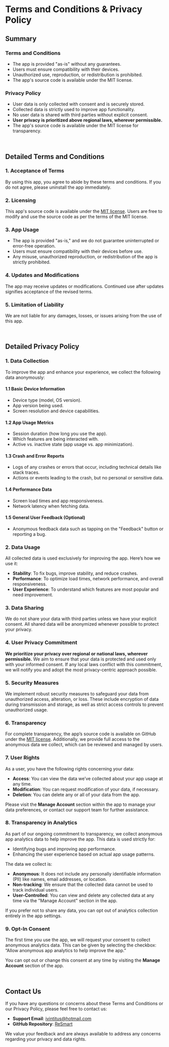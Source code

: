 # **Terms and Conditions & Privacy Policy**

## **Summary**

### **Terms and Conditions**
- The app is provided "as-is" without any guarantees.
- Users must ensure compatibility with their devices.
- Unauthorized use, reproduction, or redistribution is prohibited.
- The app's source code is available under the MIT license.

### **Privacy Policy**
- User data is only collected with consent and is securely stored.
- Collected data is strictly used to improve app functionality.
- No user data is shared with third parties without explicit consent.
- **User privacy is prioritized above regional laws, wherever permissible.**
- The app's source code is available under the MIT license for transparency.

<br>

## **Detailed Terms and Conditions**

### **1. Acceptance of Terms**
By using this app, you agree to abide by these terms and conditions. If you do not agree, please uninstall the app immediately.

### **2. Licensing**
This app's source code is available under the [MIT license](https://opensource.org/licenses/MIT). Users are free to modify and use the source code as per the terms of the MIT license.

### **3. App Usage**
- The app is provided "as-is," and we do not guarantee uninterrupted or error-free operation.
- Users must ensure compatibility with their devices before use.
- Any misuse, unauthorized reproduction, or redistribution of the app is strictly prohibited.

### **4. Updates and Modifications**
The app may receive updates or modifications. Continued use after updates signifies acceptance of the revised terms.

### **5. Limitation of Liability**
We are not liable for any damages, losses, or issues arising from the use of this app.

<br>

## **Detailed Privacy Policy**

### **1. Data Collection**
To improve the app and enhance your experience, we collect the following data anonymously:

#### **1.1 Basic Device Information**
- Device type (model, OS version).
- App version being used.
- Screen resolution and device capabilities.

#### **1.2 App Usage Metrics**
- Session duration (how long you use the app).
- Which features are being interacted with.
- Active vs. inactive state (app usage vs. app minimization).

#### **1.3 Crash and Error Reports**
- Logs of any crashes or errors that occur, including technical details like stack traces.
- Actions or events leading to the crash, but no personal or sensitive data.

#### **1.4 Performance Data**
- Screen load times and app responsiveness.
- Network latency when fetching data.

#### **1.5 General User Feedback** (Optional)
- Anonymous feedback data such as tapping on the "Feedback" button or reporting a bug.

### **2. Data Usage**
All collected data is used exclusively for improving the app. Here’s how we use it:
- **Stability**: To fix bugs, improve stability, and reduce crashes.
- **Performance**: To optimize load times, network performance, and overall responsiveness.
- **User Experience**: To understand which features are most popular and need improvement.

### **3. Data Sharing**
We do not share your data with third parties unless we have your explicit consent. All shared data will be anonymized whenever possible to protect your privacy.

### **4. User Privacy Commitment**
**We prioritize your privacy over regional or national laws, wherever permissible.** We aim to ensure that your data is protected and used only with your informed consent. If any local laws conflict with this commitment, we will notify you and adopt the most privacy-centric approach possible.

### **5. Security Measures**
We implement robust security measures to safeguard your data from unauthorized access, alteration, or loss. These include encryption of data during transmission and storage, as well as strict access controls to prevent unauthorized usage.

### **6. Transparency**
For complete transparency, the app’s source code is available on GitHub under the [MIT license](https://opensource.org/licenses/MIT). Additionally, we provide full access to the anonymous data we collect, which can be reviewed and managed by users.

### **7. User Rights**
As a user, you have the following rights concerning your data:
- **Access**: You can view the data we’ve collected about your app usage at any time.
- **Modification**: You can request modification of your data, if necessary.
- **Deletion**: You can delete any or all of your data from the app.

Please visit the **Manage Account** section within the app to manage your data preferences, or contact our support team for further assistance.

### **8. Transparency in Analytics**
As part of our ongoing commitment to transparency, we collect anonymous app analytics data to help improve the app. This data is used strictly for:
- Identifying bugs and improving app performance.
- Enhancing the user experience based on actual app usage patterns.

The data we collect is:
- **Anonymous**: It does not include any personally identifiable information (PII) like names, email addresses, or location.
- **Non-tracking**: We ensure that the collected data cannot be used to track individual users.
- **User-Controlled**: You can view and delete any collected data at any time via the "Manage Account" section in the app.

If you prefer not to share any data, you can opt out of analytics collection entirely in the app settings.

### **9. Opt-In Consent**
The first time you use the app, we will request your consent to collect anonymous analytics data. This can be given by selecting the checkbox:  
“Allow anonymous app analytics to help improve the app.”  

You can opt out or change this consent at any time by visiting the **Manage Account** section of the app.

<br>

## **Contact Us**

If you have any questions or concerns about these Terms and Conditions or our Privacy Policy, please feel free to contact us:
- **Support Email**: ivintitus@hotmail.com
- **GitHub Repository**: [ReSmart](https://github.com/ivin-titus/ReSmart)

We value your feedback and are always available to address any concerns regarding your privacy and data rights.